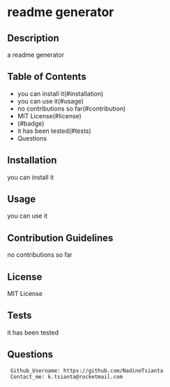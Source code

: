 # readme generator

  ## Description
  
  a readme generator
  
  ## Table of Contents
  
  - you can install it(#installation)
  - you can use it(#usage)
  - no contributions so far(#contribution)
  - MIT License(#license)
  - (#badge)
  - it has been tested(#tests)
  - Questions
  
  
  
  ## Installation
  
   you can install it
  
  ## Usage
   you can use it
  
  ## Contribution Guidelines
  
   no contributions so far
  
  ## License
   MIT License
  
  

  
  
  
  
  
  
  ## Tests
   it has been tested
   
   ## Questions
     Github_Username: https://github.com/NadineTsianta
     Contact_me: k.tsianta@rocketmail.com
   
